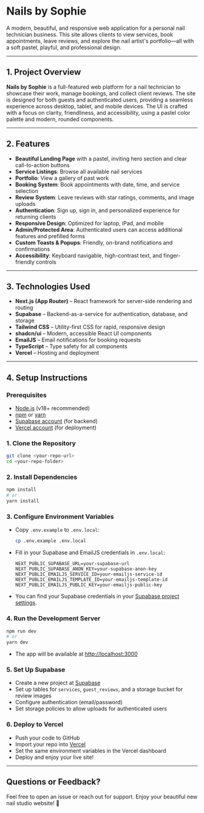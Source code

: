 # Nails by Sophie

A modern, beautiful, and responsive web application for a personal nail technician business. This site allows clients to view services, book appointments, leave reviews, and explore the nail artist's portfolio—all with a soft pastel, playful, and professional design.

---

## 1. Project Overview

**Nails by Sophie** is a full-featured web platform for a nail technician to showcase their work, manage bookings, and collect client reviews. The site is designed for both guests and authenticated users, providing a seamless experience across desktop, tablet, and mobile devices. The UI is crafted with a focus on clarity, friendliness, and accessibility, using a pastel color palette and modern, rounded components.

---

## 2. Features

- **Beautiful Landing Page** with a pastel, inviting hero section and clear call-to-action buttons
- **Service Listings**: Browse all available nail services
- **Portfolio**: View a gallery of past work
- **Booking System**: Book appointments with date, time, and service selection
- **Review System**: Leave reviews with star ratings, comments, and image uploads
- **Authentication**: Sign up, sign in, and personalized experience for returning clients
- **Responsive Design**: Optimized for laptop, iPad, and mobile
- **Admin/Protected Area**: Authenticated users can access additional features and prefilled forms
- **Custom Toasts & Popups**: Friendly, on-brand notifications and confirmations
- **Accessibility**: Keyboard navigable, high-contrast text, and finger-friendly controls

---

## 3. Technologies Used

- **Next.js (App Router)** – React framework for server-side rendering and routing
- **Supabase** – Backend-as-a-service for authentication, database, and storage
- **Tailwind CSS** – Utility-first CSS for rapid, responsive design
- **shadcn/ui** – Modern, accessible React UI components
- **EmailJS** – Email notifications for booking requests
- **TypeScript** – Type safety for all components
- **Vercel** – Hosting and deployment

---

## 4. Setup Instructions

### Prerequisites
- [Node.js](https://nodejs.org/) (v18+ recommended)
- [npm](https://www.npmjs.com/) or [yarn](https://yarnpkg.com/)
- [Supabase account](https://supabase.com/) (for backend)
- [Vercel account](https://vercel.com/) (for deployment)

### 1. Clone the Repository
```bash
git clone <your-repo-url>
cd <your-repo-folder>
```

### 2. Install Dependencies
```bash
npm install
# or
yarn install
```

### 3. Configure Environment Variables
- Copy `.env.example` to `.env.local`:
  ```bash
  cp .env.example .env.local
  ```
- Fill in your Supabase and EmailJS credentials in `.env.local`:
  ```env
  NEXT_PUBLIC_SUPABASE_URL=your-supabase-url
  NEXT_PUBLIC_SUPABASE_ANON_KEY=your-supabase-anon-key
  NEXT_PUBLIC_EMAILJS_SERVICE_ID=your-emailjs-service-id
  NEXT_PUBLIC_EMAILJS_TEMPLATE_ID=your-emailjs-template-id
  NEXT_PUBLIC_EMAILJS_PUBLIC_KEY=your-emailjs-public-key
  ```
- You can find your Supabase credentials in your [Supabase project settings](https://app.supabase.com/project/_/settings/api).

### 4. Run the Development Server
```bash
npm run dev
# or
yarn dev
```
- The app will be available at [http://localhost:3000](http://localhost:3000)

### 5. Set Up Supabase
- Create a new project at [Supabase](https://supabase.com/)
- Set up tables for `services`, `guest_reviews`, and a storage bucket for review images
- Configure authentication (email/password)
- Set storage policies to allow uploads for authenticated users

### 6. Deploy to Vercel
- Push your code to GitHub
- Import your repo into [Vercel](https://vercel.com/import)
- Set the same environment variables in the Vercel dashboard
- Deploy and enjoy your live site!

---

## Questions or Feedback?
Feel free to open an issue or reach out for support. Enjoy your beautiful new nail studio website! 💅
